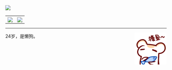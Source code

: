 <!-- <img width="910" src="https://user-images.githubusercontent.com/35246761/171882440-3528e0a3-95a3-4569-8ef0-99cf8711b0c2.jpg"> -->
<a href="https://github.com/AdorableParker">
<img width="900" src="imgs/hard.png">
<table>
  <tr>
    <td>
      <img align="center" src="https://github-readme-stats.vercel.app/api?username=AdorableParker&show_icons=true&hide_border=true&icon_color=ffca28&title_color=ffa000" />
    </td>
    <td>
      <img align="center" src="https://github-readme-stats.vercel.app/api/top-langs/?username=AdorableParker&layout=compact&hide_border=true&title_color=ffa000" />
    </td>
  </tr>
</table>
</a>

---

<img align="right" src="imgs/petting_fish.png" />
<!-- 简体中文 | [English](./README.en.md) -->
24岁，是懒狗。
